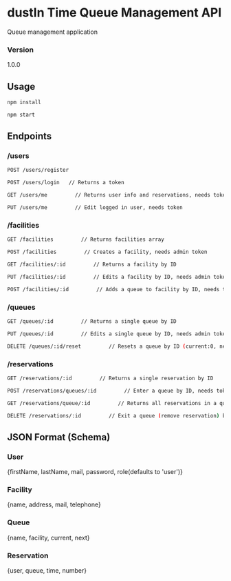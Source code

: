 # dustIn Time Queue Management API

Queue management application

### Version
1.0.0

## Usage

```bash
npm install
```

```bash
npm start
```

## Endpoints
### /users
```bash
POST /users/register
```

```bash
POST /users/login   // Returns a token
```

```bash
GET /users/me         // Returns user info and reservations, needs token
```

```bash
PUT /users/me         // Edit logged in user, needs token
```

### /facilities
```bash
GET /facilities         // Returns facilities array
```

```bash
POST /facilities         // Creates a facility, needs admin token 
```

```bash
GET /facilities/:id         // Returns a facility by ID
```

```bash
PUT /facilities/:id         // Edits a facility by ID, needs admin token
```

```bash
POST /facilities/:id         // Adds a queue to facility by ID, needs token
```

### /queues
```bash
GET /queues/:id         // Returns a single queue by ID
```

```bash
PUT /queues/:id         // Edits a single queue by ID, needs admin token
```

```bash
DELETE /queues/:id/reset         // Resets a queue by ID (current:0, next:1, delete belonging reservations) needs admin token
```

### /reservations
```bash
GET /reservations/:id         // Returns a single reservation by ID
```

```bash
POST /reservations/queues/:id         // Enter a queue by ID, needs token
```

```bash
GET /reservations/queue/:id         // Returns all reservations in a queue by ID
```

```bash
DELETE /reservations/:id         // Exit a queue (remove reservation) by ID, needs token
```

## JSON Format (Schema)
### User
{firstName, lastName, mail, password, role(defaults to 'user')}
### Facility
{name, address, mail, telephone}
### Queue
{name, facility, current, next}
### Reservation
{user, queue, time, number}